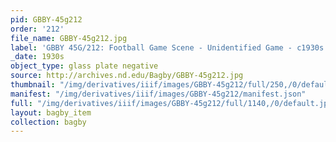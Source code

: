 ```yaml
---
pid: GBBY-45g212
order: '212'
file_name: GBBY-45g212.jpg
label: 'GBBY 45G/212: Football Game Scene - Unidentified Game - c1930s'
_date: 1930s
object_type: glass plate negative
source: http://archives.nd.edu/Bagby/GBBY-45g212.jpg
thumbnail: "/img/derivatives/iiif/images/GBBY-45g212/full/250,/0/default.jpg"
manifest: "/img/derivatives/iiif/images/GBBY-45g212/manifest.json"
full: "/img/derivatives/iiif/images/GBBY-45g212/full/1140,/0/default.jpg"
layout: bagby_item
collection: bagby
---
```

